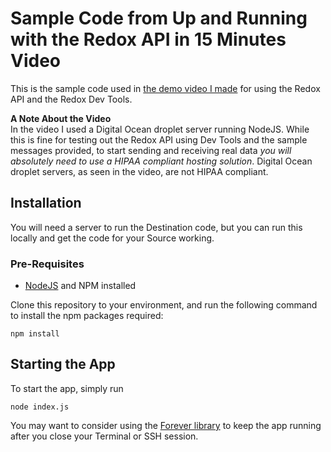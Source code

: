 # Sample Code from Up and Running with the Redox API in 15 Minutes Video  
This is the sample code used in [the demo video I made](https://www.youtube.com/watch?v=Ym8DHp-mnd0) for using the Redox API and the Redox Dev Tools. 

**A Note About the Video**  
In the video I used a Digital Ocean droplet server running NodeJS. 
While this is fine for testing out the Redox API using Dev Tools and the sample messages provided, to start sending and 
receiving real data *you will absolutely need to use a HIPAA compliant hosting solution*. Digital Ocean droplet servers, 
as seen in the video, are not HIPAA compliant.  

## Installation
You will need a server to run the Destination code, but you can run this locally and get the code for your Source working. 

### Pre-Requisites
- [NodeJS](https://nodejs.org) and NPM installed

Clone this repository to your environment, and run the following command to install the npm packages required:
```
npm install
```

## Starting the App
To start the app, simply run
```
node index.js
```  
You may want to consider using the [Forever library](https://www.npmjs.com/package/forever) to keep the app running after you close your Terminal or SSH session. 
